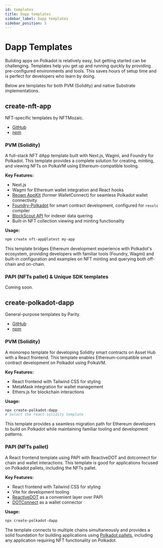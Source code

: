 ```yaml
---
id: templates
title: Dapp templates
sidebar_label: Dapp templates
sidebar_position: 5
---
```


# Dapp Templates

Building apps on Polkadot is relatively easy, but getting started can be challenging. Templates help you get up and running quickly by providing pre-configured environments and tools. This saves hours of setup time and is perfect for developers who learn by doing.

Below are templates for both PVM (Solidity) and native Substrate implementations.

## create-nft-app

NFT-specific templates by NFTMozaic.

- [GitHub](https://github.com/paritytech/create-polkadot-dapp)
- [npm](https://www.npmjs.com/package/create-nft-app)

### PVM (Solidity)

A full-stack NFT dApp template built with Next.js, Wagmi, and Foundry for Polkadot. This template provides a complete solution for creating, minting, and viewing NFTs on PolkaVM using Ethereum-compatible tooling.

**Key Features:**
- Next.js
- Wagmi for Ethereum wallet integration and React hooks
- [Reown AppKit](https://reown.com/appkit) (former WalletConnect) for seamless Polkadot wallet connectivity
- [Foundry-Polkadot](https://github.com/paritytech/foundry-polkadot) for smart contract development, configured for `resolc` compiler
- [BlockScout API](https://blockscout-passet-hub.parity-testnet.parity.io/api-docs) for indexer data quering 
- Built-in NFT collection viewing and minting functionality

**Usage:**
```sh
npm create nft-app@latest my-app
```

This template bridges Ethereum development experience with Polkadot's ecosystem, providing developers with familiar tools (Foundry, Wagmi) and built-in configuration and examples on NFT minting and querying both off-chain and on-chain.

### PAPI (NFTs pallet) & Unique SDK templates

Coming soon.

## create-polkadot-dapp

General-purpose templates by Parity.

- [GitHub](https://github.com/paritytech/create-polkadot-dapp)
- [npm](https://www.npmjs.com/package/create-polkadot-dapp)

### PVM (Solidity)

A monorepo template for developing Solidity smart contracts on Asset Hub with a React frontend. This template enables Ethereum-compatible smart contract development on Polkadot using PolkaVM.

**Key Features:**
- React frontend with Tailwind CSS for styling
- MetaMask integration for wallet management
- Ethers.js for blockchain interactions

**Usage:**
```sh
npx create-polkadot-dapp
# Select the react-solidity template
```

This template provides a seamless migration path for Ethereum developers to build on Polkadot while maintaining familiar tooling and development patterns.

### PAPI (NFTs pallet)

A React frontend template using PAPI with ReactiveDOT and dotconnect for chain and wallet interactions. This template is good for applications focused on Polkadot pallets, including the NFTs pallet.

**Key Features:**
- React frontend with Tailwind CSS for styling
- Vite for development tooling
- [ReactiveDOT](https://reactivedot.dev/) as a convenient layer over PAPI
- [DOTConnect](https://dotconnect.dev/) as a wallet connector

**Usage:**
```sh
npx create-polkadot-dapp
```

The template connects to multiple chains simultaneously and provides a solid foundation for building applications using [Polkadot pallets](../../nfts-offer/tech-overview/nft-pallets.md), including any application requiring NFT functionality on Polkadot.


